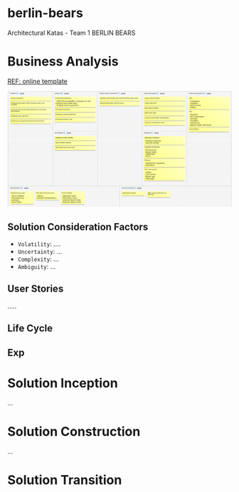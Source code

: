 # berlin-bears
Architectural Katas -  Team 1 BERLIN BEARS


# Business Analysis

[REF: online template](https://canvanizer.com/)

![lean_canvas](images/LeanCanvas_FarmacyFood.png)

## Solution Consideration Factors
- `Volatility`: ....
- `Uncertainty`: ...
- `Complexity`: ...
- `Ambiguity`: ...

## User Stories
.....

## Life Cycle
 
## Exp



# Solution Inception
...
# Solution Construction
...
# Solution Transition
